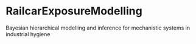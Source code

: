 # RailcarExposureModelling
Bayesian hierarchical modelling and inference for mechanistic systems in industrial hygiene
